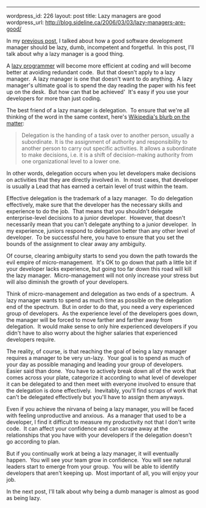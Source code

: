 --- 
wordpress_id: 226
layout: post
title: Lazy managers are good
wordpress_url: http://blog.sideline.ca/2006/03/03/lazy-managers-are-good/

<p>In my <a href="http://my.aream.ca/blogs/mike/archive/2006/03/01/15205.aspx">previous post</a>, I talked about how a good software development manager should be lazy, dumb, incompetent and forgetful.  In this post, I'll talk about why a lazy manager is a good thing.</p>
<p>A <a href="http://blog.outer-court.com/archive/2005-08-24-n14.html">lazy programmer</a> will become more efficient at coding and will become better at avoiding redundant code.  But that doesn't apply to a lazy manager.  A lazy manager is one that doesn't want to do anything.  A lazy manager's ultimate goal is to spend the day reading the paper with his feet up on the desk.  But how can that be achieved'  It's easy if you use your developers for more than just coding.</p>
<p>The best friend of a lazy manager is delegation.  To ensure that we're all thinking of the word in the same context, here's <a href="http://en.wikipedia.org/wiki/Delegation">Wikipedia's blurb on the matter</a>: </p>
<blockquote>
<p>Delegation is the handing of a task over to another person, usually a subordinate. It is the assignment of authority and responsibility to another person to carry out specific activities. It allows a subordinate to make decisions, i.e. it is a shift of decision-making authority from one organizational level to a lower one.</p></blockquote>
<p>In other words, delegation occurs when you let developers make decisions on activities that they are directly involved in.  In most cases, that developer is usually a Lead that has earned a certain level of trust within the team.</p>
<p>Effective delegation is the trademark of a lazy manager.  To do delegation effectively, make sure that the developer has the necessary skills and experience to do the job.  That means that you shouldn't delegate enterprise-level decisions to a junior developer.  However, that doesn't necessarily mean that you can't delegate anything to a junior developer.  In my experience, juniors respond to delegation better than any other level of developer.  To be successful here, you have to ensure that you set the bounds of the assignment to clear away any ambiguity.</p>
<p>Of course, clearing ambiguity starts to send you down the path towards the evil empire of micro-management.  It's OK to go down that path a little bit if your developer lacks experience, but going too far down this road will kill the lazy manager.  Micro-management will not only increase your stress but will also diminish the growth of your developers.  </p>
<p>Think of micro-management and delegation as two ends of a spectrum.  A lazy manager wants to spend as much time as possible on the delegation end of the spectrum.  But in order to do that, you need a very experienced group of developers.  As the experience level of the developers goes down, the manager will be forced to move farther and farther away from delegation.  It would make sense to only hire experienced developers if you didn't have to also worry about the higher salaries that experienced developers require.</p>
<p>The reality, of course, is that reaching the goal of being a lazy manager requires a manager to be very un-lazy.  Your goal is to spend as much of your day as possible managing and leading your group of developers.  Easier said than done.  You have to actively break down all of the work that comes across your plate, categorize it according to what level of developer it can be delegated to and then meet with everyone involved to ensure that the delegation is done effectively.  Inevitably, you'll find scraps of work that can't be delegated effectively but you'll have to assign them anyways.</p>
<p>Even if you achieve the nirvana of being a lazy manager, you will be faced with feeling unproductive and anxious.  As a manager that used to be a developer, I find it difficult to measure my productivity not that I don't write code.  It can affect your confidence and can scrape away at the relationships that you have with your developers if the delegation doesn't go according to plan.</p>
<p>But if you continually work at being a lazy manager, it will eventually happen.  You will see your team grow in confidence.  You will see natural leaders start to emerge from your group.  You will be able to identify developers that aren't keeping up.  Most important of all, you will enjoy your job.</p>
<p>In the next post, I'll talk about why being a dumb manager is almost as good as being lazy.</p>
